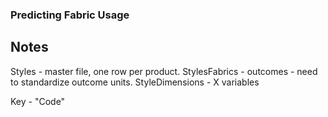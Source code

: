### Predicting Fabric Usage

## Notes

Styles - master file, one row per product.
StylesFabrics - outcomes - need to standardize outcome units.
StyleDimensions - X variables

Key - "Code"